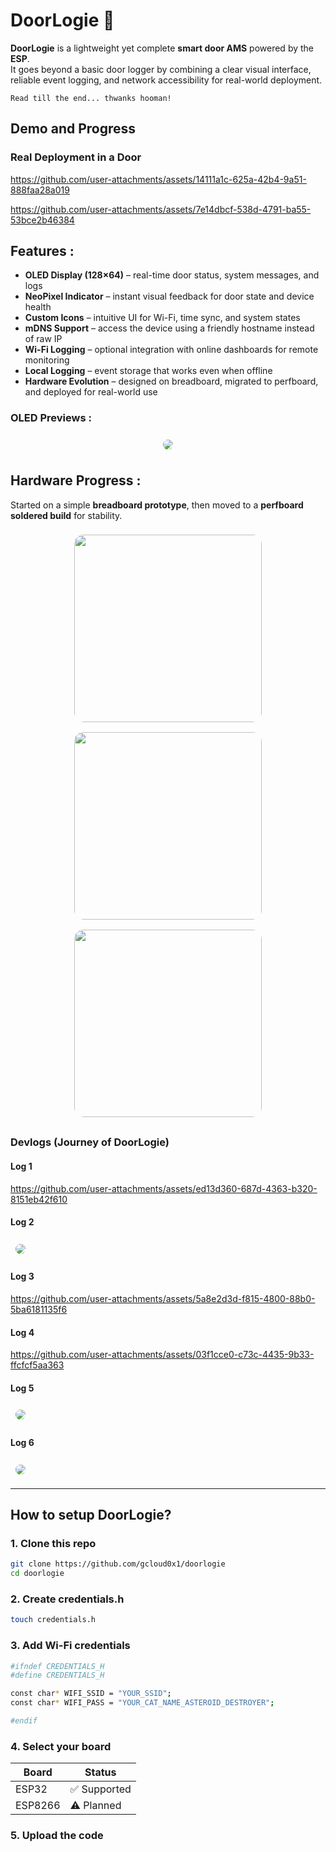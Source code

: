 # DoorLogie 🚪

**DoorLogie** is a lightweight yet complete **smart door AMS** powered by the **ESP**.  
It goes beyond a basic door logger by combining a clear visual interface, reliable event logging, and network accessibility for real-world deployment.  

``` Read till the end... thwanks hooman! ```

## Demo and Progress

### Real Deployment in a Door  

https://github.com/user-attachments/assets/14111a1c-625a-42b4-9a51-888faa28a019

https://github.com/user-attachments/assets/7e14dbcf-538d-4791-ba55-53bce2b46384


## Features :

- **OLED Display (128×64)** – real-time door status, system messages, and logs  
- **NeoPixel Indicator** – instant visual feedback for door state and device health  
- **Custom Icons** – intuitive UI for Wi-Fi, time sync, and system states  
- **mDNS Support** – access the device using a friendly hostname instead of raw IP  
- **Wi-Fi Logging** – optional integration with online dashboards for remote monitoring  
- **Local Logging** – event storage that works even when offline  
- **Hardware Evolution** – designed on breadboard, migrated to perfboard, and deployed for real-world use  

### OLED Previews :
<p align="center">
  <img src="assets/icons_show_2.gif" style="border-radius:15px; margin: 8px;">
</p>  


## Hardware Progress :  
Started on a simple **breadboard prototype**, then moved to a **perfboard soldered build** for stability.
<p align="center">
  <img src="assets/perf_board_progress_1.jpg" width="300" style="border-radius:15px; margin: 8px;">
  <img src="assets/perf_board_progress_2.jpg" width="300" style="border-radius:15px; margin: 8px;">
  <img src="assets/perf_board_progress_3.jpg" width="300" style="border-radius:15px; margin: 8px;">
</p>  




### Devlogs (Journey of DoorLogie)  

#### Log 1

https://github.com/user-attachments/assets/ed13d360-687d-4363-b320-8151eb42f610

#### Log 2

<img src="assets/doorlogie_devlog3.jpg" style="border-radius:15px; margin: 8px;">

#### Log 3

https://github.com/user-attachments/assets/5a8e2d3d-f815-4800-88b0-5ba6181135f6

#### Log 4

https://github.com/user-attachments/assets/03f1cce0-c73c-4435-9b33-ffcfcf5aa363

#### Log 5

<img src="assets/doorlogie_devlog5.png" style="border-radius:15px; margin: 8px;">

#### Log 6

<img src="assets/doorlogie_devlog6.gif" style="border-radius:15px; margin: 8px;">

---


## How to setup DoorLogie?

### 1. Clone this repo
```bash
git clone https://github.com/gcloud0x1/doorlogie
cd doorlogie
```

### 2. Create credentials.h
```bash
touch credentials.h
```

### 3. Add Wi-Fi credentials
```bash
#ifndef CREDENTIALS_H
#define CREDENTIALS_H

const char* WIFI_SSID = "YOUR_SSID";
const char* WIFI_PASS = "YOUR_CAT_NAME_ASTEROID_DESTROYER";

#endif
```
### 4. Select your board
| Board   | Status       |
|---------|-------------|
| ESP32   | ✅ Supported |
| ESP8266 | ⚠️ Planned   |

### 5. Upload the code
